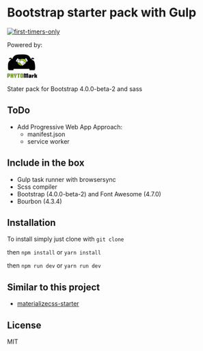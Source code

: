# Bootstrap starter pack with Gulp
[![first-timers-only](http://img.shields.io/badge/first--timers--only-friendly-blue.svg)](http://www.firsttimersonly.com/)


Powered by: 

[![phytomark](phytomark.png)](https://github.com/PhytoMark)

Stater pack for Bootstrap 4.0.0-beta-2 and sass

## ToDo
- Add Progressive Web App Approach: 
    - manifest.json
    - service worker

## Include in the box
- Gulp task runner with browsersync
- Scss compiler
- Bootstrap (4.0.0-beta-2) and Font Awesome (4.7.0)
- Bourbon (4.3.4)

## Installation
To install simply just clone with `git clone`

then `npm install` or `yarn install`

then `npm run dev` or `yarn run dev`


## Similar to this project
- [materializecss-starter](https://github.com/superoo7/materializecss-starter)

## License
MIT

